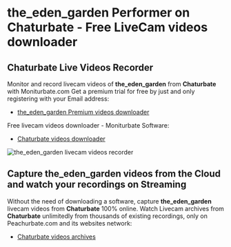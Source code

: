 # the_eden_garden Performer on Chaturbate - Free LiveCam videos downloader

## Chaturbate Live Videos Recorder

Monitor and record livecam videos of **the_eden_garden** from **Chaturbate** with Moniturbate.com
Get a premium trial for free by just and only registering with your Email address:
* [the_eden_garden Premium videos downloader](https://moniturbate.com/request-demo-licence-key.html)

Free livecam videos downloader - Moniturbate Software:
* [Chaturbate videos downloader](https://moniturbate.com/moniturbate-download-software.html)

![the_eden_garden livecam videos recorder](https://peachurnet.com/templates/moniturbate-software.png)


## Capture the_eden_garden videos from the Cloud and watch your recordings on Streaming

Without the need of downloading a software, capture **the_eden_garden** livecam videos from **Chaturbate** 100% online.
Watch Livecam archives from **Chaturbate** unlimitedly from thousands of existing recordings, only on Peachurbate.com and its websites network:
* [Chaturbate videos archives](https://peachurnet.com/)